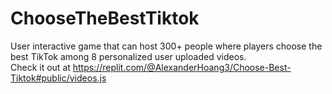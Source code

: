 # ChooseTheBestTiktok
User interactive game that can host 300+ people where players choose the best TikTok among 8 personalized user uploaded videos. </br>
Check it out at https://replit.com/@AlexanderHoang3/Choose-Best-Tiktok#public/videos.js
